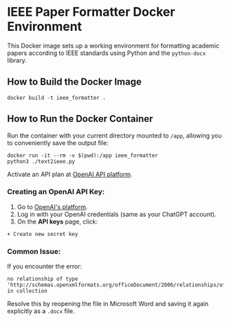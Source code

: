 # IEEE Paper Formatter Docker Environment

This Docker image sets up a working environment for formatting academic papers according to IEEE standards using Python and the `python-docx` library.

## How to Build the Docker Image

```
docker build -t ieee_formatter .
```

## How to Run the Docker Container

Run the container with your current directory mounted to `/app`, allowing you to conveniently save the output file:

```
docker run -it --rm -v $(pwd):/app ieee_formatter
python3 ./text2ieee.py
```

Activate an API plan at [OpenAI API platform](https://platform.openai.com/).

### Creating an OpenAI API Key:

1. Go to [OpenAI's platform](https://platform.openai.com/api-keys).
2. Log in with your OpenAI credentials (same as your ChatGPT account).
3. On the **API keys** page, click:

```
+ Create new secret key
```

### Common Issue:

If you encounter the error:

```
no relationship of type 'http://schemas.openxmlformats.org/officeDocument/2006/relationships/officeDocument' in collection
```

Resolve this by reopening the file in Microsoft Word and saving it again explicitly as a `.docx` file.
